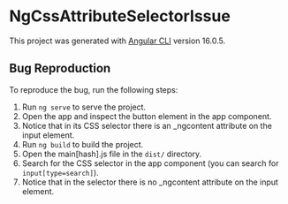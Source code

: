 # NgCssAttributeSelectorIssue

This project was generated with [Angular CLI](https://github.com/angular/angular-cli) version 16.0.5.

## Bug Reproduction

To reproduce the bug, run the following steps:

1. Run `ng serve` to serve the project.
2. Open the app and inspect the button element in the app component.
3. Notice that in its CSS selector there is an _ngcontent attribute on the input element.
4. Run `ng build` to build the project.
5. Open the main[hash].js file in the `dist/` directory.
6. Search for the CSS selector in the app component (you can search for `input[type=search]`).
7. Notice that in the selector there is no _ngcontent attribute on the input element.
